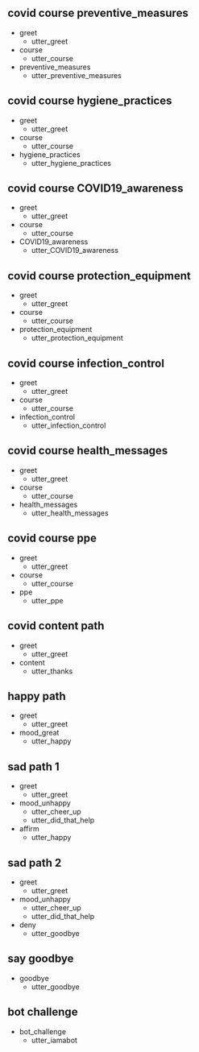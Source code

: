 ## covid course preventive_measures
* greet
  - utter_greet
* course
  - utter_course
* preventive_measures
  - utter_preventive_measures
  
## covid course hygiene_practices
* greet
  - utter_greet
* course
  - utter_course
* hygiene_practices
  - utter_hygiene_practices
  
## covid course COVID19_awareness
* greet
  - utter_greet
* course
  - utter_course
* COVID19_awareness
  - utter_COVID19_awareness
  
## covid course protection_equipment
* greet
  - utter_greet
* course
  - utter_course
* protection_equipment
  - utter_protection_equipment
  
## covid course infection_control
* greet
  - utter_greet
* course
  - utter_course
* infection_control
  - utter_infection_control
  
## covid course health_messages
* greet
  - utter_greet
* course
  - utter_course
* health_messages
  - utter_health_messages
  
## covid course ppe
* greet
  - utter_greet
* course
  - utter_course
* ppe
  - utter_ppe
  
## covid content path
* greet
  - utter_greet
* content
  - utter_thanks
  
## happy path
* greet
  - utter_greet
* mood_great
  - utter_happy

## sad path 1
* greet
  - utter_greet
* mood_unhappy
  - utter_cheer_up
  - utter_did_that_help
* affirm
  - utter_happy

## sad path 2
* greet
  - utter_greet
* mood_unhappy
  - utter_cheer_up
  - utter_did_that_help
* deny
  - utter_goodbye

## say goodbye
* goodbye
  - utter_goodbye

## bot challenge
* bot_challenge
  - utter_iamabot
